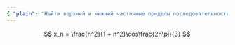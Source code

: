 ```yaml
---
{ "plain": "Найти верхний и нижний частичные пределы последовательности x_n = n^2/(1+n^2)*cos(2n*pi/3)." }
---
```


$$ x_n = \frac{n^2}{1 + n^2}\cos\frac{2n\pi}{3} $$
